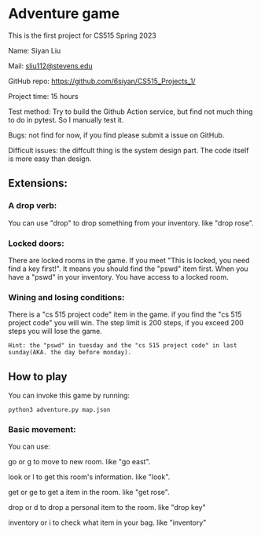 # Adventure game

This is the first project for CS515 Spring 2023

Name: Siyan Liu 

Mail: sliu112@stevens.edu

GitHub repo: https://github.com/6siyan/CS515_Projects_1/

Project time: 15 hours

Test method: Try to build the Github Action service, but find not much thing to do in pytest. So I manually test it. 

Bugs: not find for now, if you find please submit a issue on GitHub.

Difficult issues: the diffcult thing is the system design part. The code itself is more easy than design.

## Extensions:

### A drop verb: 

You can use "drop" to drop something from your inventory. like "drop rose".

### Locked doors: 
There are locked rooms in the game. If you meet "This is locked, you need find a key first!". It means you should find the "pswd" item first. When you have a "pswd" in your inventory. You have access to a locked room.

### Wining and losing conditions: 

There is a "cs 515 project code" item in the game. if you find the "cs 515 project code" you will win. The step limit is 200 steps, if you exceed 200 steps you will lose the game.

    Hint: the "pswd" in tuesday and the "cs 515 project code" in last sunday(AKA. the day before monday).

## How to play
You can invoke this game by running:

    python3 adventure.py map.json

### Basic movement:
You can use:

go or g to move to new room. like "go east".

look or l to get this room's information. like "look".

get or ge to get a item in the room. like "get rose".

drop or d to drop a personal item to the room. like "drop key"

inventory or i to check what item in your bag. like "inventory"



